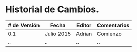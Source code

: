 # Historial de Cambios.
| # de Versión | Fecha | Editor | Comentarios |
| -- | -- | -- | -- |
| 0.1 | Julio 2015 | Adrian | Comienzo |
| .. | .. | .. | .. |